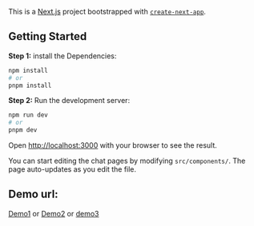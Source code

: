 This is a [Next.js](https://nextjs.org) project bootstrapped with [`create-next-app`](https://nextjs.org/docs/app/api-reference/cli/create-next-app).

## Getting Started

**Step 1:**
install the Dependencies:
```bash
npm install
# or
pnpm install

```

**Step 2:**
Run the development server:

```bash
npm run dev
# or
pnpm dev

```

Open [http://localhost:3000](http://localhost:3000) with your browser to see the result.

You can start editing the chat pages by modifying `src/components/`. The page auto-updates as you edit the file.

## Demo url:

[Demo1](https://chatbot-eight-eta-79.vercel.app/) or [Demo2](https://chatbot-ayrus2222-gmailcoms-projects.vercel.app/) or [demo3](https://chatbot-git-main-ayrus2222-gmailcoms-projects.vercel.app/)
